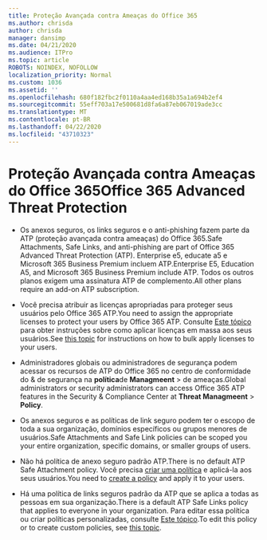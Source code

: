 ```yaml
---
title: Proteção Avançada contra Ameaças do Office 365
ms.author: chrisda
author: chrisda
manager: dansimp
ms.date: 04/21/2020
ms.audience: ITPro
ms.topic: article
ROBOTS: NOINDEX, NOFOLLOW
localization_priority: Normal
ms.custom: 1036
ms.assetid: ''
ms.openlocfilehash: 680f182fbc2f0110a4aa4ed168b35a1a694b2ef4
ms.sourcegitcommit: 55eff703a17e500681d8fa6a87eb067019ade3cc
ms.translationtype: MT
ms.contentlocale: pt-BR
ms.lasthandoff: 04/22/2020
ms.locfileid: "43710323"
---
```

# <a name="office-365-advanced-threat-protection"></a><span data-ttu-id="f89c5-102">Proteção Avançada contra Ameaças do Office 365</span><span class="sxs-lookup"><span data-stu-id="f89c5-102">Office 365 Advanced Threat Protection</span></span>

- <span data-ttu-id="f89c5-103">Os anexos seguros, os links seguros e o anti-phishing fazem parte da ATP (proteção avançada contra ameaças) do Office 365.</span><span class="sxs-lookup"><span data-stu-id="f89c5-103">Safe Attachments, Safe Links, and anti-phishing are part of Office 365 Advanced Threat Protection (ATP).</span></span> <span data-ttu-id="f89c5-104">Enterprise e5, educate a5 e Microsoft 365 Business Premium incluem ATP.</span><span class="sxs-lookup"><span data-stu-id="f89c5-104">Enterprise E5, Education A5, and Microsoft 365 Business Premium include ATP.</span></span> <span data-ttu-id="f89c5-105">Todos os outros planos exigem uma assinatura ATP de complemento.</span><span class="sxs-lookup"><span data-stu-id="f89c5-105">All other plans require an add-on ATP subscription.</span></span>

- <span data-ttu-id="f89c5-106">Você precisa atribuir as licenças apropriadas para proteger seus usuários pelo Office 365 ATP.</span><span class="sxs-lookup"><span data-stu-id="f89c5-106">You need to assign the appropriate licenses to protect your users by Office 365 ATP.</span></span> <span data-ttu-id="f89c5-107">Consulte [Este tópico](https://docs.microsoft.com/office365/admin/subscriptions-and-billing/assign-licenses-to-users) para obter instruções sobre como aplicar licenças em massa aos seus usuários.</span><span class="sxs-lookup"><span data-stu-id="f89c5-107">See [this topic](https://docs.microsoft.com/office365/admin/subscriptions-and-billing/assign-licenses-to-users) for instructions on how to bulk apply licenses to your users.</span></span>

- <span data-ttu-id="f89c5-108">Administradores globais ou administradores de segurança podem acessar os recursos de ATP do Office 365 no centro de conformidade do & de segurança na **política**de **Managmeent** \> de ameaças.</span><span class="sxs-lookup"><span data-stu-id="f89c5-108">Global administrators or security administrators can access Office 365 ATP features in the Security & Compliance Center at **Threat Managmeent** \> **Policy**.</span></span>

- <span data-ttu-id="f89c5-109">Os anexos seguros e as políticas de link seguro podem ter o escopo de toda a sua organização, domínios específicos ou grupos menores de usuários.</span><span class="sxs-lookup"><span data-stu-id="f89c5-109">Safe Attachments and Safe Link policies can be scoped you your entire organization, specific domains, or smaller groups of users.</span></span>

- <span data-ttu-id="f89c5-110">Não há política de anexo seguro padrão ATP.</span><span class="sxs-lookup"><span data-stu-id="f89c5-110">There is no default ATP Safe Attachment policy.</span></span> <span data-ttu-id="f89c5-111">Você precisa [criar uma política](https://docs.microsoft.com/office365/securitycompliance/set-up-atp-safe-attachments-policies) e aplicá-la aos seus usuários.</span><span class="sxs-lookup"><span data-stu-id="f89c5-111">You need to [create a policy](https://docs.microsoft.com/office365/securitycompliance/set-up-atp-safe-attachments-policies) and apply it to your users.</span></span>

- <span data-ttu-id="f89c5-112">Há uma política de links seguros padrão da ATP que se aplica a todas as pessoas em sua organização.</span><span class="sxs-lookup"><span data-stu-id="f89c5-112">There is a default ATP Safe Links policy that applies to everyone in your organization.</span></span> <span data-ttu-id="f89c5-113">Para editar essa política ou criar políticas personalizadas, consulte [Este tópico](https://docs.microsoft.com/office365/securitycompliance/set-up-atp-safe-links-policies).</span><span class="sxs-lookup"><span data-stu-id="f89c5-113">To edit this policy or to create custom policies, see [this topic](https://docs.microsoft.com/office365/securitycompliance/set-up-atp-safe-links-policies).</span></span>
